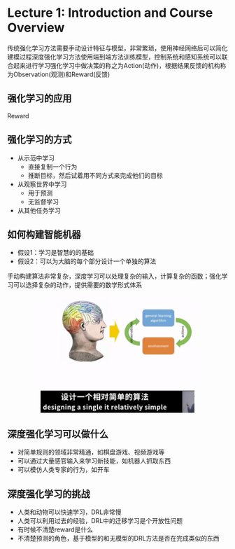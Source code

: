 # Lecture 1: Introduction and Course Overview

传统强化学习方法需要手动设计特征与模型，非常繁琐，使用神经网络后可以简化建模过程深度强化学习方法使用端到端方法训练模型，控制系统和感知系统可以联合起来进行学习强化学习中做决策的称之为Action(动作)，根据结果反馈的机构称为Observation(观测)和Reward(反馈)

## 强化学习的应用

Reward

## 强化学习的方式

- 从示范中学习
  - 直接复制一个行为
  - 推断目标，然后试着用不同方式来完成他们的目标
- 从观察世界中学习
  - 用于预测
  - 无监督学习
- 从其他任务学习

## 如何构建智能机器

- 假设1：学习是智慧的的基础
- 假设2：可以为大脑的每个部分设计一个单独的算法

手动构建算法非常复杂，深度学习可以处理复杂的输入，计算复杂的函数；强化学习可以选择复杂的动作，提供需要的数学形式体系

<center><img src="./pic/L1-1.png" width="70%"></center>

## 深度强化学习可以做什么

- 对简单规则的领域非常精通，如棋盘游戏、视频游戏等
- 可以通过大量感官输入来学习新技能，如机器人抓取东西
- 可以模仿人类专家的行为，如开车

## 深度强化学习的挑战

- 人类和动物可以快速学习，DRL非常慢
- 人类可以利用过去的经验，DRL中的迁移学习是个开放性问题
- 有时候不清楚reward是什么
- 不清楚预测的角色，基于模型的和无模型的DRL方法是否在完成类似的东西